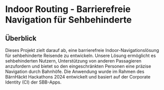 # Indoor Routing - Barrierefreie Navigation für Sehbehinderte

## Überblick

Dieses Projekt zielt darauf ab, eine barrierefreie Indoor-Navigationslösung für sehbehinderte
Reisende zu entwickeln. Unsere Lösung ermöglicht es sehbehinderten Nutzern, Unterstützung von
anderen Passagieren anzufordern und bietet so den eingeschränkten Personen eine präzise Navigation
durch Bahnhöfe. Die Anwendung wurde im Rahmen des BärnHäckt Hackathons 2024 entwickelt und basiert
auf der Corporate Identity (CI) der SBB-Apps.